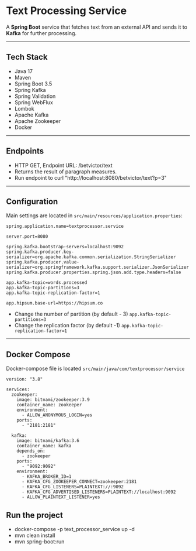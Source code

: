 # Text Processing Service
A **Spring Boot** service that fetches text from an external API and sends it to **Kafka** for further processing.  

---

## Tech Stack
- Java 17
- Maven
- Spring Boot 3.5
- Spring Kafka
- Spring Validation
- Spring WebFlux
- Lombok
- Apache Kafka
- Apache Zookeeper
- Docker

---

## Endpoints
- HTTP GET, Endpoint URL: /betvictor/text
- Returns the result of paragraph measures.
- Run endpoint to curl "http://localhost:8080/betvictor/text?p=3"
---

## Configuration

Main settings are located in `src/main/resources/application.properties`:

```properties
spring.application.name=textprocessor.service

server.port=8080

spring.kafka.bootstrap-servers=localhost:9092
spring.kafka.producer.key-serializer=org.apache.kafka.common.serialization.StringSerializer
spring.kafka.producer.value-serializer=org.springframework.kafka.support.serializer.JsonSerializer
spring.kafka.producer.properties.spring.json.add.type.headers=false

app.kafka-topic=words.processed
app.kafka-topic-partitions=3
app.kafka-topic-replication-factor=1

app.hipsum.base-url=https://hipsum.co
```

- Change the number of partition (by default - 3) ```app.kafka-topic-partitions=3``` 
- Change the replication factor (by default -1) ```app.kafka-topic-replication-factor=1```
---

## Docker Compose
Docker-compose file is located `src/main/java/com/textprocessor/service`

```
version: "3.8"

services:
  zookeeper:
    image: bitnami/zookeeper:3.9
    container_name: zookeeper
    environment:
      - ALLOW_ANONYMOUS_LOGIN=yes
    ports:
      - "2181:2181"

  kafka:
    image: bitnami/kafka:3.6
    container_name: kafka
    depends_on:
      - zookeeper
    ports:
      - "9092:9092"
    environment:
      - KAFKA_BROKER_ID=1
      - KAFKA_CFG_ZOOKEEPER_CONNECT=zookeeper:2181
      - KAFKA_CFG_LISTENERS=PLAINTEXT://:9092
      - KAFKA_CFG_ADVERTISED_LISTENERS=PLAINTEXT://localhost:9092
      - ALLOW_PLAINTEXT_LISTENER=yes

```

## Run the project
- docker-compose -p text_processor_service up -d
- mvn clean install
- mvn spring-boot:run


